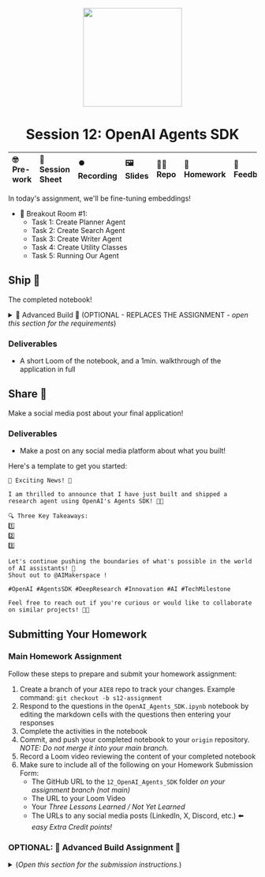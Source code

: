 
<p align = "center" draggable=”false” ><img src="https://github.com/AI-Maker-Space/LLM-Dev-101/assets/37101144/d1343317-fa2f-41e1-8af1-1dbb18399719" 
     width="200px"
     height="auto"/>
</p>

## <h1 align="center" id="heading">Session 12: OpenAI Agents SDK</h1>

| 🤓 Pre-work | 📰 Session Sheet | ⏺️ Recording     | 🖼️ Slides        | 👨‍💻 Repo         | 📝 Homework      | 📁 Feedback       |
|:-----------------|:-----------------|:-----------------|:-----------------|:-----------------|:-----------------|:-----------------|

In today's assignment, we'll be fine-tuning embeddings!

- 🤝 Breakout Room #1:
     - Task 1: Create Planner Agent
     - Task 2: Create Search Agent
     - Task 3: Create Writer Agent
     - Task 4: Create Utility Classes
     - Task 5: Running Our Agent


## Ship 🚢

The completed notebook!

<details>
<summary>🚧 Advanced Build 🚧 (OPTIONAL - REPLACES THE ASSIGNMENT - <i>open this section for the requirements</i>)</summary>

Create an Agent that can help make PRDs (Product Requirement Documents) that you can use in Cursor as "project rules" (`.cursor/rules/new-prd.mdc`) for the development of your Demo Day Project.

Have fun!
</details>

### Deliverables

- A short Loom of the notebook, and a 1min. walkthrough of the application in full

## Share 🚀

Make a social media post about your final application!

### Deliverables

- Make a post on any social media platform about what you built!

Here's a template to get you started:

```
🚀 Exciting News! 🚀

I am thrilled to announce that I have just built and shipped a research agent using OpenAI's Agents SDK! 🎉🤖

🔍 Three Key Takeaways:
1️⃣ 
2️⃣ 
3️⃣ 

Let's continue pushing the boundaries of what's possible in the world of AI assistants! 🚀
Shout out to @AIMakerspace !

#OpenAI #AgentsSDK #DeepResearch #Innovation #AI #TechMilestone

Feel free to reach out if you're curious or would like to collaborate on similar projects! 🤝🔥
```

## Submitting Your Homework

### Main Homework Assignment

Follow these steps to prepare and submit your homework assignment:
1. Create a branch of your `AIE8` repo to track your changes. Example command: `git checkout -b s12-assignment`
2. Respond to the questions in the `OpenAI_Agents_SDK.ipynb` notebook by editing the markdown cells with the questions then entering your responses
3. Complete the activities in the notebook
4. Commit, and push your completed notebook to your `origin` repository. _NOTE: Do not merge it into your main branch._
5. Record a Loom video reviewing the content of your completed notebook
6. Make sure to include all of the following on your Homework Submission Form:
    + The GitHub URL to the `12_OpenAI_Agents_SDK` folder _on your assignment branch (not main)_
    + The URL to your Loom Video
    + Your _Three Lessons Learned / Not Yet Learned_
    + The URLs to any social media posts (LinkedIn, X, Discord, etc.) ⬅️ _easy Extra Credit points!_


### OPTIONAL: 🚧 Advanced Build Assignment 🚧
<details>
  <summary>(<i>Open this section for the submission instructions.</i>)</summary>

Follow these steps to prepare and submit your homework assignment:
1. Create a branch of your `AIE8` repo to track your changes. Example command: `git checkout -b s12-assignment`
2. Create a notebook that implements the requirements outlined above for creating a PRD helper agent.
3. Commit, and push your completed notebook to your `origin` repository. _NOTE: Do not merge it into your main branch._
4. Record a Loom video reviewing the content of your completed notebook.
5. Make sure to include all of the following on your Homework Submission Form:
    + The GitHub URL to the notebook you created for the Advanced Build Assignment _on your assignment branch_
    + The URL to your Loom Video
    + Your _Three Lessons Learned / Not Yet Learned_
    + The URLs to any social media posts (LinkedIn, X, Discord, etc.) ⬅️ _easy Extra Credit points!_

</details>
